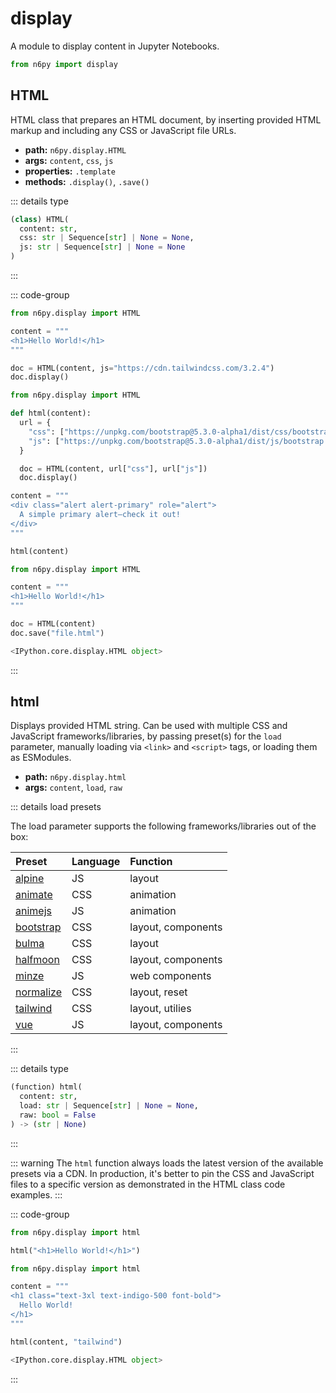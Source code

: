 # display

A module to display content in Jupyter Notebooks.

```py
from n6py import display
```

## HTML <Badge type="tip" text="0.1.20" />

HTML class that prepares an HTML document, by inserting provided HTML markup and including any CSS or JavaScript file URLs.

- **path:** `n6py.display.HTML`
- **args:** `content`, `css`, `js`
- **properties:** `.template`
- **methods:** `.display()`, `.save()`

::: details type

```py
(class) HTML(
  content: str,
  css: str | Sequence[str] | None = None,
  js: str | Sequence[str] | None = None
)
```

:::

::: code-group

```py [Code]
from n6py.display import HTML

content = """
<h1>Hello World!</h1>
"""

doc = HTML(content, js="https://cdn.tailwindcss.com/3.2.4")
doc.display()
```

```py [Custom]
from n6py.display import HTML

def html(content):
  url = {
    "css": ["https://unpkg.com/bootstrap@5.3.0-alpha1/dist/css/bootstrap.min.css"],
    "js": ["https://unpkg.com/bootstrap@5.3.0-alpha1/dist/js/bootstrap.bundle.min.js"]
  }

  doc = HTML(content, url["css"], url["js"])
  doc.display()

content = """
<div class="alert alert-primary" role="alert">
  A simple primary alert—check it out!
</div>
"""

html(content)
```

```py [Save]
from n6py.display import HTML

content = """
<h1>Hello World!</h1>
"""

doc = HTML(content)
doc.save("file.html")
```

```py [Result]
<IPython.core.display.HTML object>
```

:::

## html <Badge type="tip" text="0.1.16" />

Displays provided HTML string. Can be used with multiple CSS and JavaScript frameworks/libraries, by passing preset(s) for the `load` parameter, manually loading via `<link>` and `<script>` tags, or loading them as ESModules.

- **path:** `n6py.display.html`
- **args:** `content`, `load`, `raw`

::: details load presets

The load parameter supports the following frameworks/libraries out of the box:

| Preset                                                | Language | Function           |
| :---------------------------------------------------- | :------- | :----------------- |
| [alpine](https://alpinejs.dev/)                       | JS       | layout             |
| [animate](https://animate.style/)                     | CSS      | animation          |
| [animejs](https://animejs.com/)                       | JS       | animation          |
| [bootstrap](https://getbootstrap.com/)                | CSS      | layout, components |
| [bulma](https://bulma.io/)                            | CSS      | layout             |
| [halfmoon](https://www.gethalfmoon.com/)              | CSS      | layout, components |
| [minze](https://minze.dev/)                           | JS       | web components     |
| [normalize](https://necolas.github.io/normalize.css/) | CSS      | layout, reset      |
| [tailwind](https://tailwindcss.com/)                  | CSS      | layout, utilies    |
| [vue](https://vuejs.org/)                             | JS       | layout, components |

:::

::: details type

```py
(function) html(
  content: str,
  load: str | Sequence[str] | None = None,
  raw: bool = False
) -> (str | None)
```

:::

::: warning
The `html` function always loads the latest version of the available presets via a CDN. In production, it's better to pin the CSS and JavaScript files to a specific version as demonstrated in the HTML class code examples.
:::

::: code-group

```py [Code]
from n6py.display import html

html("<h1>Hello World!</h1>")
```

```py [Presets]
from n6py.display import html

content = """
<h1 class="text-3xl text-indigo-500 font-bold">
  Hello World!
</h1>
"""

html(content, "tailwind")
```

```py [Result]
<IPython.core.display.HTML object>
```

:::
